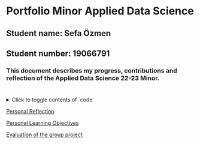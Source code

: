 
<h1>Portfolio Minor Applied Data Science</h1>

<h2>Student name: Sefa Özmen</h2>

<h2>Student number: 19066791</h2>

<h3>This document describes my progress, contributions and reflection of the Applied Data Science 22-23 Minor.</h3>

# <a id="reflection"></a>


<details>
<summary>Click to toggle contents of `code`</summary>
  
- [Introduction to Python](https://github.com/sefaozmenn/applied-data-science/blob/main/datacamp/Introduction%20to%20Python.pdf)
- [Intermediate Python](https://github.com/sefaozmenn/applied-data-science/blob/main/datacamp/Intermediate%20Python.pdf)
- [Python Data Science Toolbox (Part 1)](https://github.com/sefaozmenn/applied-data-science/blob/main/datacamp/Python%20Data%20Science%20Toolbox%20(Part%201).pdf)
- [Python Data Science Toolbox (Part 2)](https://github.com/sefaozmenn/applied-data-science/blob/main/datacamp/Python%20Data%20Science%20Toolbox%20(Part%202).pdf)
- [Statistical Thinking In Python (Part 1)](https://github.com/sefaozmenn/applied-data-science/blob/main/datacamp/Statistical%20Thinking%20in%20Python%20(Part%201).pdf)
- [Machine Learning With Scikit-learn](https://github.com/sefaozmenn/applied-data-science/blob/main/datacamp/Machine%20Learning%20with%20scikit-learn.pdf)
- [Linear Classifiers In Python](https://github.com/sefaozmenn/applied-data-science/blob/main/datacamp/Linear%20Classifiers%20in%20Python.pdf)
- [Introduction to Data Visualization with Matplotlib](https://github.com/sefaozmenn/applied-data-science/blob/main/datacamp/Introduction%20to%20Data%20Visualization%20with%20Matplotlib.pdf)
- [Model Validation In Python](https://github.com/sefaozmenn/applied-data-science/blob/main/datacamp/Model%20Validation%20in%20Python.pdf)
- [Data Manipulation With pandas](https://github.com/sefaozmenn/applied-data-science/blob/main/datacamp/Data%20Manipulation%20with%20pandas.pdf)
- [Exploratory Data Analysis In Python](https://github.com/sefaozmenn/applied-data-science/blob/main/datacamp/Exploratory%20Data%20Analysis%20in%20Python.pdf)
- [Cleaning Data In Python](https://github.com/sefaozmenn/applied-data-science/blob/main/datacamp/Cleaning%20Data%20in%20Python.pdf)
- [Machine Learning For Timeseries Data In Python](https://github.com/sefaozmenn/applied-data-science/blob/main/datacamp/Machine%20Learning%20for%20Time%20Series%20Data%20in%20Python.pdf)
- [Manipulating Timeseries Data Python](https://github.com/sefaozmenn/applied-data-science/blob/main/datacamp/Manipulating%20Time%20Series%20Data%20in%20Python.pdf)
- [Joining Data with pandas](https://github.com/sefaozmenn/applied-data-science/blob/main/datacamp/Joining%20Data%20with%20pandas.pdf)
- [Time Series Analysis in Python](https://github.com/sefaozmenn/applied-data-science/blob/main/datacamp/Time%20Series%20Analysis%20in%20Python.pdf)
  
</details>

[Personal Reflection]()

[Personal Learning Objectives]()

[Evaluation of the group project]()
